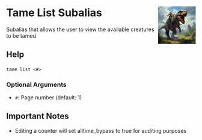 <h1>Tame List Subalias<img align="right" src="../../Data/main.png" width="100px"></h1>

Subalias that allows the user to view the available creatures to be tamed

## Help
`tame list <#>`

### Optional Arguments
- `#`: Page number (default: 1)

## Important Notes
- Editing a counter will set alltime_bypass to true for auditing purposes